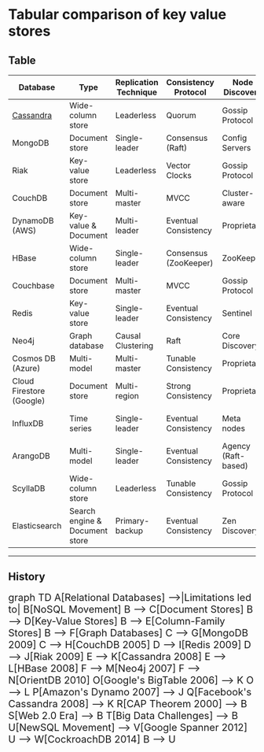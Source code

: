 # Tabular comparison of key value stores


## Table

| Database | Type | Replication Technique | Consistency Protocol | Node Discovery | Partitioning |
|----------|------|----------------------|----------------------|----------------|--------------|
| [Cassandra]() | Wide-column store | Leaderless | Quorum | Gossip Protocol | Hash-based |
| MongoDB | Document store | Single-leader | Consensus (Raft) | Config Servers | Range-based |
| Riak | Key-value store | Leaderless | Vector Clocks | Gossip Protocol | Consistent Hashing |
| CouchDB | Document store | Multi-master | MVCC | Cluster-aware | Hash-based |
| DynamoDB (AWS) | Key-value & Document | Multi-leader | Eventual Consistency | Proprietary | Consistent Hashing |
| HBase | Wide-column store | Single-leader | Consensus (ZooKeeper) | ZooKeeper | Range-based |
| Couchbase | Document store | Multi-master | MVCC | Gossip Protocol | Hash-based |
| Redis | Key-value store | Single-leader | Eventual Consistency | Sentinel | Hash slots |
| Neo4j | Graph database | Causal Clustering | Raft | Core Discovery | Graph partitioning |
| Cosmos DB (Azure) | Multi-model | Multi-master | Tunable Consistency | Proprietary | Hash-based |
| Cloud Firestore (Google) | Document store | Multi-region | Strong Consistency | Proprietary | Automatic |
| InfluxDB | Time series | Single-leader | Eventual Consistency | Meta nodes | Time-based sharding |
| ArangoDB | Multi-model | Single-leader | Eventual Consistency | Agency (Raft-based) | Hash-based |
| ScyllaDB | Wide-column store | Leaderless | Tunable Consistency | Gossip Protocol | Consistent Hashing |
| Elasticsearch | Search engine & Document store | Primary-backup | Eventual Consistency | Zen Discovery | Hash-based |

---

## History

<div class="mermaid" style="font-size: 20px;">
graph TD
    A[Relational Databases] -->|Limitations led to| B[NoSQL Movement]
    B --> C[Document Stores]
    B --> D[Key-Value Stores]
    B --> E[Column-Family Stores]
    B --> F[Graph Databases]
    C --> G[MongoDB 2009]
    C --> H[CouchDB 2005]
    D --> I[Redis 2009]
    D --> J[Riak 2009]
    E --> K[Cassandra 2008]
    E --> L[HBase 2008]
    F --> M[Neo4j 2007]
    F --> N[OrientDB 2010]
    O[Google's BigTable 2006] --> K
    O --> L
    P[Amazon's Dynamo 2007] --> J
    Q[Facebook's Cassandra 2008] --> K
    R[CAP Theorem 2000] --> B
    S[Web 2.0 Era] --> B
    T[Big Data Challenges] --> B
    U[NewSQL Movement] --> V[Google Spanner 2012]
    U --> W[CockroachDB 2014]
    B --> U
</div>

